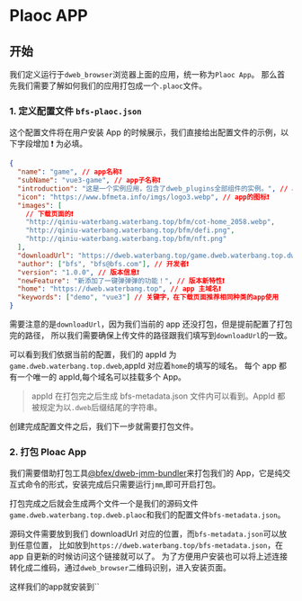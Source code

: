 # Plaoc APP

## 开始

我们定义运行于`dweb_browser`浏览器上面的应用，统一称为`Plaoc App`。
那么首先我们需要了解如何我们的应用打包成一个`.plaoc`文件。

### 1. 定义配置文件 `bfs-plaoc.json`

这个配置文件将在用户安装 App 的时候展示，我们直接给出配置文件的示例，以下字段增加 ❗️ 为必填。

```json
{
  "name": "game", // app名称❗️
  "subName": "vue3-game", // app子名称❗️
  "introduction": "这是一个实例应用，包含了dweb_plugins全部组件的实例。", // app 介绍❗️
  "icon": "https://www.bfmeta.info/imgs/logo3.webp", // app的图标❗️
  "images": [
    // 下载页面的❗️
    "http://qiniu-waterbang.waterbang.top/bfm/cot-home_2058.webp",
    "http://qiniu-waterbang.waterbang.top/bfm/defi.png",
    "http://qiniu-waterbang.waterbang.top/bfm/nft.png"
  ],
  "downloadUrl": "https://dweb.waterbang.top/game.dweb.waterbang.top.dweb.plaoc", //应用目录❗️
  "author": ["bfs", "bfs@bfs.com"], // 开发者❗️
  "version": "1.0.0", // 版本信息❗️
  "newFeature": "新添加了一键弹弹弹的功能！", // 版本新特性❗️
  "home": "https://dweb.waterbang.top", // app 主域名❗️
  "keywords": ["demo", "vue3"] // 关键字，在下载页面推荐相同种类的app使用
}
```

需要注意的是`downloadUrl`，因为我们当前的 app 还没打包，但是提前配置了打包完的路径，
所以我们需要确保上传文件的路径跟我们填写到`downloadUrl`的一致。

可以看到我们依据当前的配置，我们的 appId 为`game.dweb.waterbang.top.dweb`,appId 对应着`home`的填写的域名。
每个 app 都有一个唯一的 appId,每个域名可以挂载多个 App。

> appId 在打包完之后生成 bfs-metadata.json 文件内可以看到。AppId 都被规定为以`.dweb`后缀结尾的字符串。

创建完成配置文件之后，我们下一步就需要打包文件。

### 2. 打包 Ploac App

我们需要借助打包工具[@bfex/dweb-jmm-bundler](./bundle)来打包我们的 App，它是纯交互式命令的形式，安装完成后只需要运行`jmm`,即可开启打包。

打包完成之后就会生成两个文件一个是我们的源码文件`game.dweb.waterbang.top.dweb.plaoc`和我们的配置文件`bfs-metadata.json`。

源码文件需要放到我们 downloadUrl 对应的位置，而`bfs-metadata.json`可以放到任意位置，
比如放到`https://dweb.waterbang.top/bfs-metadata.json`，在 app 自更新的时候访问这个链接就可以了。
为了方便用户安装也可以将上述连接转化成二维码，通过`dweb_browser`二维码识别，进入安装页面。

这样我们的app就安装到``
